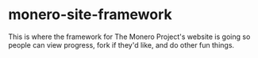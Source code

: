 # monero-site-framework
This is where the framework for The Monero Project's website is going so people can view progress, fork if they'd like, and do other fun things.
